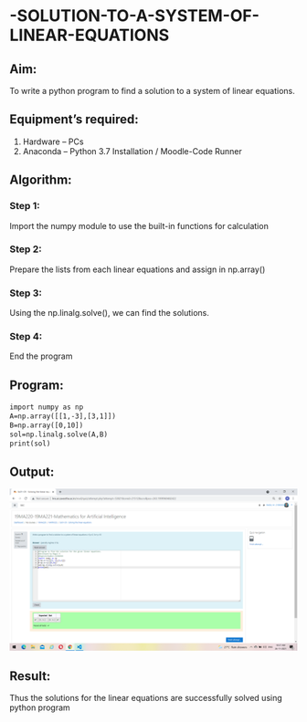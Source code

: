 # -SOLUTION-TO-A-SYSTEM-OF-LINEAR-EQUATIONS
## Aim:
To write a python program to find a solution to a system of linear equations.
## Equipment’s required:
1. 	Hardware – PCs
2. 	Anaconda – Python 3.7 Installation / Moodle-Code Runner
## Algorithm:
### Step 1: 
Import the numpy module to use the built-in functions for calculation
### Step 2: 
Prepare the lists from each linear equations and assign in np.array()
### Step 3: 
Using the np.linalg.solve(), we can find the solutions.
### Step 4: 
End the program
## Program:
~~~
import numpy as np
A=np.array([[1,-3],[3,1]])
B=np.array([0,10])
sol=np.linalg.solve(A,B)
print(sol)
~~~
## Output:
![output](https://github.com/ragulmani936/-SOLUTION-TO-A-SYSTEM-OF-LINEAR-EQUATIONS/blob/main/Screenshot%20(6).png?raw=true)
## Result: 
Thus the solutions for the linear equations are successfully solved using python program

